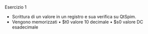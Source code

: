 Esercizio 1

- Scrittura di un valore in un registro e sua verifica su QtSpim.
- Vengono memorizzati
   • $t0 valore 10 decimale
   • $s0 valore DC esadecimale
